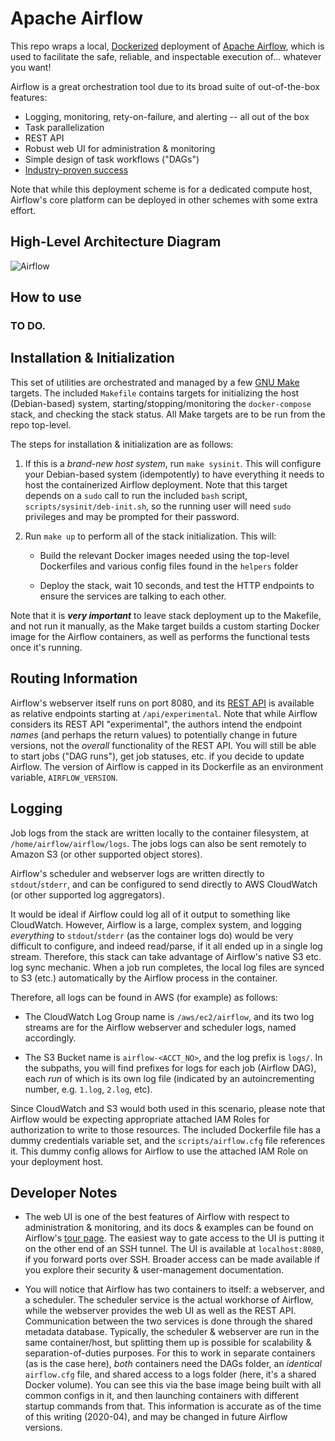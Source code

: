 Apache Airflow
==============

This repo wraps a local, [Dockerized](https://docker.com) deployment of [Apache
Airflow](https://airflow.apache.org), which is used to facilitate the safe,
reliable, and inspectable execution of... whatever you want!

Airflow is a great orchestration tool due to its broad suite of out-of-the-box
features:

- Logging, monitoring, rety-on-failure, and alerting -- all out of the box
- Task parallelization
- REST API
- Robust web UI for administration & monitoring
- Simple design of task workflows ("DAGs")
- [Industry-proven
  success](https://github.com/apache/airflow#who-uses-apache-airflow)

Note that while this deployment scheme is for a dedicated compute host,
Airflow's core platform can be deployed in other schemes with some extra effort.

High-Level Architecture Diagram
-------------------------------

![Airflow](./architecture_full.jpg)

How to use
----------

### TO DO.

Installation & Initialization
-----------------------------

This set of utilities are orchestrated and managed by a few [GNU
Make](https://gnu.org/software/make) targets. The included `Makefile` contains
targets for initializing the host (Debian-based) system,
starting/stopping/monitoring the `docker-compose` stack, and checking the stack
status. All Make targets are to be run from the repo top-level.

The steps for installation & initialization are as follows:

1. If this is a *brand-new host system*, run `make sysinit`. This will configure
   your Debian-based system (idempotently) to have everything it needs to host
   the containerized Airflow deployment. Note that this target depends on a
   `sudo` call to run the included `bash` script, `scripts/sysinit/deb-init.sh`,
   so the running user will need `sudo` privileges and may be prompted for their
   password.

1. Run `make up` to perform all of the stack initialization. This will:

   - Build the relevant Docker images needed using the top-level Dockerfiles and
     various config files found in the `helpers` folder

   - Deploy the stack, wait 10 seconds, and test the HTTP endpoints to ensure
     the services are talking to each other.

 Note that it is ***very important*** to leave stack deployment up to the
 Makefile, and not run it manually, as the Make target builds a custom starting
 Docker image for the Airflow containers, as well as performs the functional
 tests once it's running.

Routing Information
-------------------

Airflow's webserver itself runs on port 8080, and its [REST
API](https://airflow.apache.org/api.html) is available as relative endpoints
starting at `/api/experimental`. Note that while Airflow considers its REST API
"experimental", the authors intend the endpoint *names* (and perhaps the return
values) to potentially change in future versions, not the *overall*
functionality of the REST API. You will still be able to start jobs ("DAG
runs"), get job statuses, etc. if you decide to update Airflow. The version of
Airflow is capped in its Dockerfile as an environment variable,
`AIRFLOW_VERSION`.

Logging
-------

Job logs from the stack are written locally to the container filesystem, at
`/home/airflow/airflow/logs`. The jobs logs can also be sent remotely to Amazon
S3 (or other supported object stores).

Airflow's scheduler and webserver logs are written directly to
`stdout`/`stderr`, and can be configured to send directly to AWS CloudWatch (or
other supported log aggregators).

It would be ideal if Airflow could log all of it output to something like
CloudWatch. However, Airflow is a large, complex system, and logging
*everything* to `stdout`/`stderr` (as the container logs do) would be very
difficult to configure, and indeed read/parse, if it all ended up in a single
log stream. Therefore, this stack can take advantage of Airflow's native S3 etc.
log sync mechanic. When a job run completes, the local log files are synced to
S3 (etc.) automatically by the Airflow process in the container.

Therefore, all logs can be found in AWS (for example) as follows:

- The CloudWatch Log Group name is `/aws/ec2/airflow`, and its two log streams
  are for the Airflow webserver and scheduler logs, named accordingly.

- The S3 Bucket name is `airflow-<ACCT_NO>`, and the log prefix is `logs/`. In
  the subpaths, you will find prefixes for logs for each job (Airflow DAG), each
  *run* of which is its own log file (indicated by an autoincrementing number,
  e.g. `1.log`, `2.log`, etc).

Since CloudWatch and S3 would both used in this scenario, please note that
Airflow would be expecting appropriate attached IAM Roles for authorization to
write to those resources. The included Dockerfile file has a dummy credentials
variable set, and the `scripts/airflow.cfg` file references it. This dummy
config allows for Airflow to use the attached IAM Role on your deployment host.

Developer Notes
---------------

- The web UI is one of the best features of Airflow with respect to
  administration & monitoring, and its docs & examples can be found on Airflow's
  [tour page](https://airflow.apache.org/ui.html). The easiest way to gate
  access to the UI is putting it on the other end of an SSH tunnel. The UI is
  available at `localhost:8080`, if you forward ports over SSH. Broader access
  can be made available if you explore their security & user-management
  documentation.

- You will notice that Airflow has two containers to itself: a webserver, and a
  scheduler. The scheduler service is the actual workhorse of Airflow, while the
  webserver provides the web UI as well as the REST API. Communication between
  the two services is done through the shared metadata database. Typically, the
  scheduler & webserver are run in the same container/host, but splitting them
  up is possible for scalability & separation-of-duties purposes. For this to
  work in separate containers (as is the case here), *both* containers need the
  DAGs folder, an *identical* `airflow.cfg` file, and shared access to a logs
  folder (here, it's a shared Docker volume). You can see this via the base
  image being built with all common configs in it, and then launching containers
  with different startup commands from that. This information is accurate as of
  the time of this writing (2020-04), and may be changed in future Airflow
  versions.

